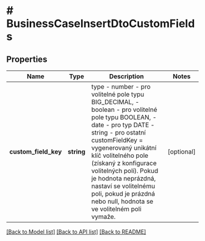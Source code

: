 # # BusinessCaseInsertDtoCustomFields

## Properties

Name | Type | Description | Notes
------------ | ------------- | ------------- | -------------
**custom_field_key** | **string** | type  - number - pro volitelné pole typu BIG_DECIMAL,  - boolean - pro volitelné pole typu BOOLEAN,  - date - pro typ DATE  - string - pro ostatní customFieldKey &#x3D; vygenerovaný unikátní klíč volitelného pole (získaný z konfigurace volitelných polí). Pokud je hodnota neprázdná, nastaví se volitelnému poli, pokud je prázdná nebo null, hodnota se ve volitelném poli vymaže. | [optional]

[[Back to Model list]](../../README.md#models) [[Back to API list]](../../README.md#endpoints) [[Back to README]](../../README.md)
